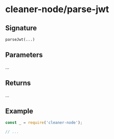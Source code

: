 # cleaner-node/parse-jwt

## Signature

`parseJwt(...)`

## Parameters

...

## Returns

...

## Example

```javascript
const _ = require('cleaner-node');

// ...
```
